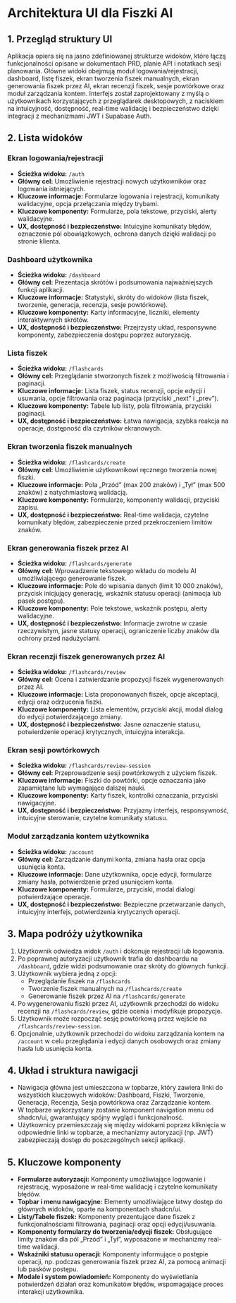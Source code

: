  # Architektura UI dla Fiszki AI

## 1. Przegląd struktury UI

Aplikacja opiera się na jasno zdefiniowanej strukturze widoków, które łączą funkcjonalności opisane w dokumentach PRD, planie API i notatkach sesji planowania. Główne widoki obejmują moduł logowania/rejestracji, dashboard, listę fiszek, ekran tworzenia fiszek manualnych, ekran generowania fiszek przez AI, ekran recenzji fiszek, sesje powtórkowe oraz moduł zarządzania kontem. Interfejs został zaprojektowany z myślą o użytkownikach korzystających z przeglądarek desktopowych, z naciskiem na intuicyjność, dostępność, real-time walidację i bezpieczeństwo dzięki integracji z mechanizmami JWT i Supabase Auth.

## 2. Lista widoków

### Ekran logowania/rejestracji
- **Ścieżka widoku:** `/auth`
- **Główny cel:** Umożliwienie rejestracji nowych użytkowników oraz logowania istniejących.
- **Kluczowe informacje:** Formularze logowania i rejestracji, komunikaty walidacyjne, opcja przełączania między trybami.
- **Kluczowe komponenty:** Formularze, pola tekstowe, przyciski, alerty walidacyjne.
- **UX, dostępność i bezpieczeństwo:** Intuicyjne komunikaty błędów, oznaczenie pól obowiązkowych, ochrona danych dzięki walidacji po stronie klienta.

### Dashboard użytkownika
- **Ścieżka widoku:** `/dashboard`
- **Główny cel:** Prezentacja skrótów i podsumowania najważniejszych funkcji aplikacji.
- **Kluczowe informacje:** Statystyki, skróty do widoków (lista fiszek, tworzenie, generacja, recenzja, sesje powtórkowe).
- **Kluczowe komponenty:** Karty informacyjne, liczniki, elementy interaktywnych skrótów.
- **UX, dostępność i bezpieczeństwo:** Przejrzysty układ, responsywne komponenty, zabezpieczenia dostępu poprzez autoryzację.

### Lista fiszek
- **Ścieżka widoku:** `/flashcards`
- **Główny cel:** Przeglądanie stworzonych fiszek z możliwością filtrowania i paginacji.
- **Kluczowe informacje:** Lista fiszek, status recenzji, opcje edycji i usuwania, opcje filtrowania oraz paginacja (przyciski „next” i „prev”).
- **Kluczowe komponenty:** Tabele lub listy, pola filtrowania, przyciski paginacji.
- **UX, dostępność i bezpieczeństwo:** Łatwa nawigacja, szybka reakcja na operacje, dostępność dla czytników ekranowych.

### Ekran tworzenia fiszek manualnych
- **Ścieżka widoku:** `/flashcards/create`
- **Główny cel:** Umożliwienie użytkownikowi ręcznego tworzenia nowej fiszki.
- **Kluczowe informacje:** Pola „Przód” (max 200 znaków) i „Tył” (max 500 znaków) z natychmiastową walidacją.
- **Kluczowe komponenty:** Formularze, komponenty walidacji, przyciski zapisu.
- **UX, dostępność i bezpieczeństwo:** Real-time walidacja, czytelne komunikaty błędów, zabezpieczenie przed przekroczeniem limitów znaków.

### Ekran generowania fiszek przez AI
- **Ścieżka widoku:** `/flashcards/generate`
- **Główny cel:** Wprowadzenie tekstowego wkładu do modelu AI umożliwiającego generowanie fiszek.
- **Kluczowe informacje:** Pole do wpisania danych (limit 10 000 znaków), przycisk inicjujący generację, wskaźnik statusu operacji (animacja lub pasek postępu).
- **Kluczowe komponenty:** Pole tekstowe, wskaźnik postępu, alerty walidacyjne.
- **UX, dostępność i bezpieczeństwo:** Informacje zwrotne w czasie rzeczywistym, jasne statusy operacji, ograniczenie liczby znaków dla ochrony przed nadużyciami.

### Ekran recenzji fiszek generowanych przez AI
- **Ścieżka widoku:** `/flashcards/review`
- **Główny cel:** Ocena i zatwierdzanie propozycji fiszek wygenerowanych przez AI.
- **Kluczowe informacje:** Lista proponowanych fiszek, opcje akceptacji, edycji oraz odrzucenia fiszki.
- **Kluczowe komponenty:** Lista elementów, przyciski akcji, modal dialog do edycji potwierdzającego zmiany.
- **UX, dostępność i bezpieczeństwo:** Jasne oznaczenie statusu, potwierdzenie operacji krytycznych, intuicyjna interakcja.

### Ekran sesji powtórkowych
- **Ścieżka widoku:** `/flashcards/review-session`
- **Główny cel:** Przeprowadzenie sesji powtórkowych z użyciem fiszek.
- **Kluczowe informacje:** Fiszki do powtórki, opcje oznaczania jako zapamiętane lub wymagające dalszej nauki.
- **Kluczowe komponenty:** Karty fiszek, kontrolki oznaczania, przyciski nawigacyjne.
- **UX, dostępność i bezpieczeństwo:** Przyjazny interfejs, responsywność, intuicyjne sterowanie, czytelne komunikaty statusu.

### Moduł zarządzania kontem użytkownika
- **Ścieżka widoku:** `/account`
- **Główny cel:** Zarządzanie danymi konta, zmiana hasła oraz opcja usunięcia konta.
- **Kluczowe informacje:** Dane użytkownika, opcje edycji, formularze zmiany hasła, potwierdzenie przed usunięciem konta.
- **Kluczowe komponenty:** Formularze, przyciski, modal dialogi potwierdzające operacje.
- **UX, dostępność i bezpieczeństwo:** Bezpieczne przetwarzanie danych, intuicyjny interfejs, potwierdzenia krytycznych operacji.

## 3. Mapa podróży użytkownika

1. Użytkownik odwiedza widok `/auth` i dokonuje rejestracji lub logowania.
2. Po poprawnej autoryzacji użytkownik trafia do dashboardu na `/dashboard`, gdzie widzi podsumowanie oraz skróty do głównych funkcji.
3. Użytkownik wybiera jedną z opcji:
   - Przeglądanie fiszek na `/flashcards`
   - Tworzenie fiszek manualnych na `/flashcards/create`
   - Generowanie fiszek przez AI na `/flashcards/generate`
4. Po wygenerowaniu fiszki przez AI, użytkownik przechodzi do widoku recenzji na `/flashcards/review`, gdzie ocenia i modyfikuje propozycje.
5. Użytkownik może rozpocząć sesję powtórkową przez wejście na `/flashcards/review-session`.
6. Opcjonalnie, użytkownik przechodzi do widoku zarządzania kontem na `/account` w celu przeglądania i edycji danych osobowych oraz zmiany hasła lub usunięcia konta.

## 4. Układ i struktura nawigacji

- Nawigacja główna jest umieszczona w topbarze, który zawiera linki do wszystkich kluczowych widoków: Dashboard, Fiszki, Tworzenie, Generacja, Recenzja, Sesja powtórkowa oraz Zarządzanie kontem.
- W topbarze wykorzystany zostanie komponent navigation menu od shadcn/ui, gwarantujący spójny wygląd i funkcjonalność.
- Użytkownicy przemieszczają się między widokami poprzez kliknięcia w odpowiednie linki w topbarze, a mechanizmy autoryzacji (np. JWT) zabezpieczają dostęp do poszczególnych sekcji aplikacji.

## 5. Kluczowe komponenty

- **Formularze autoryzacji:** Komponenty umożliwiające logowanie i rejestrację, wyposażone w real-time walidację i czytelne komunikaty błędów.
- **Topbar i menu nawigacyjne:** Elementy umożliwiające łatwy dostęp do głównych widoków, oparte na komponentach shadcn/ui.
- **Listy/Tabele fiszek:** Komponenty prezentujące dane fiszek z funkcjonalnościami filtrowania, paginacji oraz opcji edycji/usuwania.
- **Komponenty formularzy do tworzenia/edycji fiszek:** Obsługujące limity znaków dla pól „Przód” i „Tył”, wyposażone w mechanizmy real-time walidacji.
- **Wskaźniki statusu operacji:** Komponenty informujące o postępie operacji, np. podczas generowania fiszek przez AI, za pomocą animacji lub pasków postępu.
- **Modale i system powiadomień:** Komponenty do wyświetlania potwierdzeń działań oraz komunikatów błędów, wspomagające proces interakcji użytkownika.